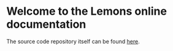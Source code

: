 # Welcome to the Lemons online documentation

The source code repository itself can be found [here](https://github.com/benthevining/Lemons).
